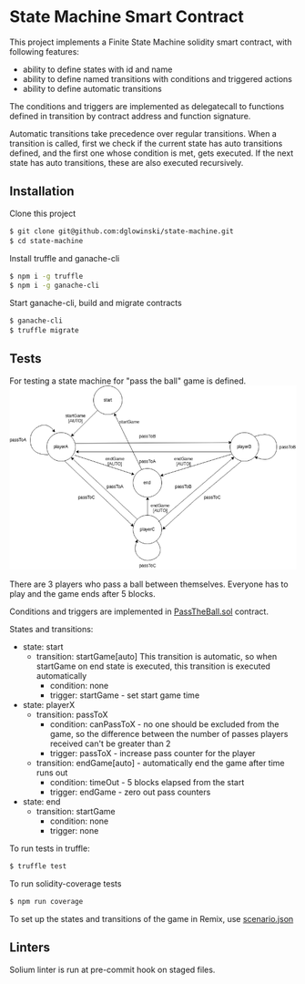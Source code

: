 # State Machine Smart Contract


This project implements a Finite State Machine solidity smart contract, with following features:
* ability to define states with id and name
* ability to define named transitions with conditions and triggered actions
* ability to define automatic transitions

The conditions and triggers are implemented as delegatecall to functions defined in transition by contract address and function signature.

Automatic transitions take precedence over regular transitions. When a transition is called, first we check if the current state has auto transitions defined, and the first one whose condition is met, gets executed. If the next state has auto transitions, these are also executed recursively.


## Installation

Clone this project

```sh
$ git clone git@github.com:dglowinski/state-machine.git
$ cd state-machine
```

Install truffle and ganache-cli

```sh
$ npm i -g truffle
$ npm i -g ganache-cli
```

Start ganache-cli, build and migrate contracts

```sh
$ ganache-cli
$ truffle migrate
```

## Tests

For testing a state machine for "pass the ball" game is defined.
![pass the ball state machine](https://raw.githubusercontent.com/dglowinski/state-machine/master/FSM.png)

There are 3 players who pass a ball between themselves. Everyone has to play and the game ends after 5 blocks.

Conditions and triggers are implemented in [PassTheBall.sol](https://github.com/dglowinski/state-machine/blob/master/contracts/PassTheBall.sol) contract.

States and transitions:
* state: start
  * transition: startGame[auto] This transition is automatic, so when startGame on end state is executed, this transition is executed automatically
    * condition: none
    * trigger: startGame - set start game time
* state: playerX
  * transition: passToX
    * condition: canPassToX - no one should be excluded from the game, so the difference between the number of passes players received can't be greater than 2
    * trigger: passToX - increase pass counter for the player
  * transition: endGame[auto] - automatically end the game after time runs out
    * condition: timeOut - 5 blocks elapsed from the start
    * trigger: endGame - zero out pass counters
* state: end
  * transition: startGame
    * condition: none
    * trigger: none

To run tests in truffle:

```sh
$ truffle test
```

To run solidity-coverage tests

```sh
$ npm run coverage
```

To set up the states and transitions of the game in Remix, use [scenario.json](https://github.com/dglowinski/state-machine/blob/master/contracts/scenario.json)


## Linters

Solium linter is run at pre-commit hook on staged files.
